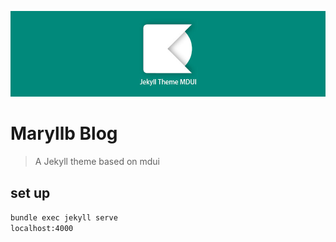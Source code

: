 ![](/jekylltheme.jpg)

# Maryllb Blog

> A Jekyll theme based on mdui

## set up
`bundle exec jekyll serve`  
`localhost:4000`